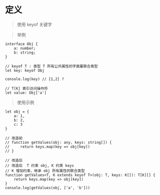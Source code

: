 <!--
 * @LastEditors: wudan01
 * @description: 文件描述
-->
# 定义
> 使用 keyof 关键字

> 举例
```
interface Obj {
    a: number;
    b: string;
}

// keyof T : 类型 T 所有公共属性的字面量联合类型
let key: keyof Obj

console.log(key) // [1,2] ? 

// T[K] 索引访问操作符
let value: Obj['a']
```

> 使用示例
```
let obj = {
    a: 1,
    b: 2,
    c: 3
}

// 改造前
// function getValues(obj: any, keys: string[]) {
//     return keys.map(key => obj[key])
// }

// 改造后
// 改造后  T 约束 obj, K 约束 keys
// K 增加约束，继承 obj 所有属性的联合类型
function getValues<T, K extends keyof T>(obj: T, keys: K[]): T[K][] {
    return keys.map(key => obj[key])
}
console.log(getValues(obj, ['a', 'b']))

```